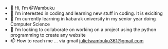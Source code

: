 - 👋 Hi, I’m @Wambuku
- 👀 I’m interested in coding and learning new stuff in coding. It is exiciting
- 🌱 I’m currently learning in kabarak university in my senior year doing Computer Science
- 💞️ I’m looking to collaborate on working on a project using the python programming to create any website 
- 📫 How to reach me ... via gmail julietwambuku361@gmail.com

<!---
Wambuku/Wambuku is a ✨ special ✨ repository because its `README.md` (this file) appears on your GitHub profile.
You can click the Preview link to take a look at your changes.
--->
